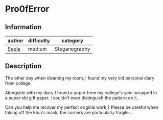 # Pro0fError

## Information
| author                          | difficulty | category      |
|---------------------------------|------------|---------------|
| [Seela](https://seela.com/)     | medium     | Steganography |

## Description

The other day when cleaning my room, I found my very old personal diary from college.

Alongside with my diary I found a paper from my college's year wrapped in a super old gift paper. I couldn't even distinguish the pattern on it.

Can you help me recover my perfect original work ?
Please be careful when taking off the Elon's mask, the corners are particularly fragile...